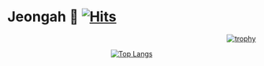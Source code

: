# Jeongah 🌱 [![Hits](https://hits.seeyoufarm.com/api/count/incr/badge.svg?url=https%3A%2F%2Fgithub.com%2Fco3oing)](https://hits.seeyoufarm.com)

<div align=right>
    
   [![trophy](https://github-profile-trophy.vercel.app/?username=co3oing&rank=SECRET,SSS,SS,S,AAA,AA,A,B)](https://github.com/ryo-ma/github-profile-trophy)
    
</div>

<div align=center>
    
   [![Top Langs](https://github-readme-stats.vercel.app/api/top-langs/?username=co3oing&layout=compact)](https://github.com/anuraghazra/github-readme-stats)
    
</div>
